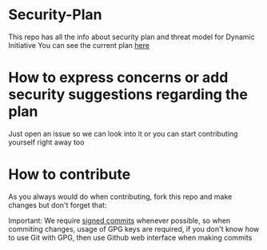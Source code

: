 # Security-Plan
This repo has all the info about security plan and threat model for Dynamic Initiative
You can see the current plan [here](https://github.com/Dynamic-Initiative/security-plan/releases/)

# How to express concerns or add security suggestions regarding the plan
Just open an issue so we can look into it or you can start contributing yourself right away too
# How to contribute
As you always would do when contributing, fork this repo and make changes but don't forget that:

Important: We require [signed commits](https://docs.github.com/en/authentication/managing-commit-signature-verification/signing-commits) whenever possible, so when commiting changes, usage of GPG keys are required, if you don't know how to use Git with GPG, then use Github web interface when making commits
